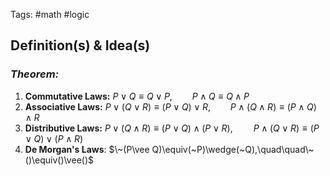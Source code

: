 Tags: #math #logic
## Definition(s) & Idea(s)
### *Theorem:*
1. **Commutative Laws:** $P\vee Q\equiv Q\vee P,\qquad P\wedge Q\equiv Q\wedge P$
2. **Associative Laws:** $P\vee(Q\vee R)\equiv (P\vee Q)\vee R,\qquad P\wedge(Q\wedge R)\equiv(P\wedge Q)\wedge R$
3. **Distributive Laws:**
	$P\vee(Q\wedge R)\equiv(P\vee Q)\wedge(P\vee R),\quad\quad P\wedge(Q\vee R)\equiv(P\vee Q)\vee(P\wedge R)$
4. **De Morgan's Laws**: $\~(P\vee Q)\equiv(~P)\wedge(~Q),\quad\quad\~()\equiv()\vee()$


